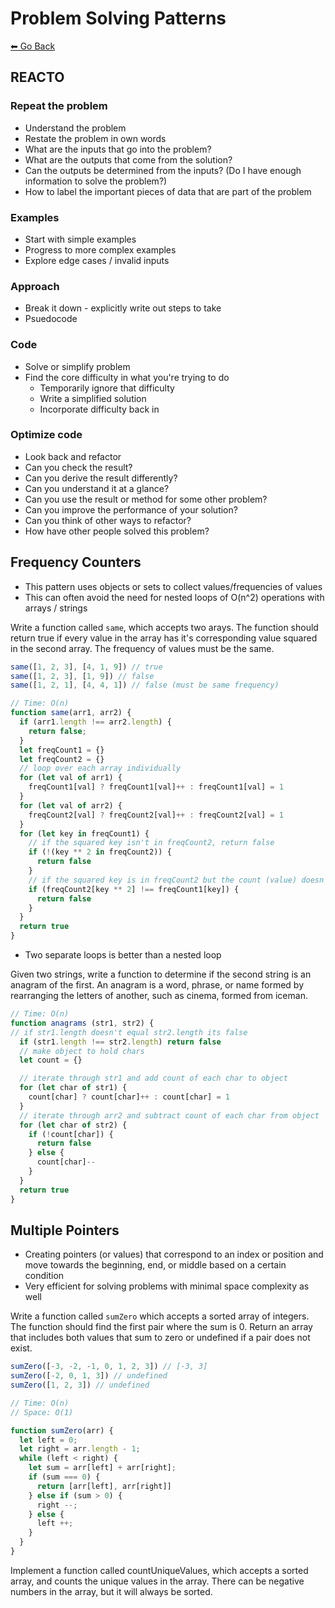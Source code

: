 # Problem Solving Patterns
[⬅ Go Back](../algos.md)

## REACTO
### **R**epeat the problem
  - Understand the problem
  - Restate the problem in own words
  - What are the inputs that go into the problem?
  - What are the outputs that come from the solution?
  - Can the outputs be determined from the inputs? (Do I have enough information to solve the problem?)
  - How to label the important pieces of data that are part of the problem
### **E**xamples
  - Start with simple examples
  - Progress to more complex examples
  - Explore edge cases / invalid inputs
### **A**pproach
  - Break it down - explicitly write out steps to take
  - Psuedocode
### **C**ode
  - Solve or simplify problem
  - Find the core difficulty in what you're trying to do
    - Temporarily ignore that difficulty
    - Write a simplified solution
    - Incorporate difficulty back in
### **O**ptimize code
  - Look back and refactor
  - Can you check the result?
  - Can you derive the result differently?
  - Can you understand it at a glance?
  - Can you use the result or method for some other problem?
  - Can you improve the performance of your solution?
  - Can you think of other ways to refactor?
  - How have other people solved this problem?

## Frequency Counters
- This pattern uses objects or sets to collect values/frequencies of values
- This can often avoid the need for nested loops of O(n^2) operations with arrays / strings

Write a function called `same`, which accepts two arays. The function should return true if every value in the array has it's corresponding value squared in the second array. The frequency of values must be the same.
  ```js
  same([1, 2, 3], [4, 1, 9]) // true
  same([1, 2, 3], [1, 9]) // false
  same([1, 2, 1], [4, 4, 1]) // false (must be same frequency)
  ```
  ```js
  // Time: O(n)
  function same(arr1, arr2) {
    if (arr1.length !== arr2.length) {
      return false;
    }
    let freqCount1 = {}
    let freqCount2 = {}
    // loop over each array individually
    for (let val of arr1) {
      freqCount1[val] ? freqCount1[val]++ : freqCount1[val] = 1
    }
    for (let val of arr2) {
      freqCount2[val] ? freqCount2[val]++ : freqCount2[val] = 1
    }
    for (let key in freqCount1) {
      // if the squared key isn't in freqCount2, return false
      if (!(key ** 2 in freqCount2)) {
        return false
      }
      // if the squared key is in freqCount2 but the count (value) doesn't match, return false
      if (freqCount2[key ** 2] !== freqCount1[key]) {
        return false
      }
    }
    return true
  }
  ```
  - Two separate loops is better than a nested loop

Given two strings, write a function to determine if the second string is an anagram of the first. An anagram is a word, phrase, or name formed by rearranging the letters of another, such as cinema, formed from iceman.
  ```js
  // Time: O(n)
  function anagrams (str1, str2) {
  // if str1.length doesn't equal str2.length its false
    if (str1.length !== str2.length) return false
    // make object to hold chars
    let count = {}

    // iterate through str1 and add count of each char to object
    for (let char of str1) {
      count[char] ? count[char]++ : count[char] = 1
    }
    // iterate through arr2 and subtract count of each char from object
    for (let char of str2) {
      if (!count[char]) {
        return false
      } else {
        count[char]--
      }
    }
    return true
  }
  ```

## Multiple Pointers
- Creating pointers (or values) that correspond to an index or position and move towards the beginning, end, or middle based on a certain condition
- Very efficient for solving problems with minimal space complexity as well

Write a function called `sumZero` which accepts a sorted array of integers. The function should find the first pair where the sum is 0. Return an array that includes both values that sum to zero or undefined if a pair does not exist.

  ```js
  sumZero([-3, -2, -1, 0, 1, 2, 3]) // [-3, 3]
  sumZero([-2, 0, 1, 3]) // undefined
  sumZero([1, 2, 3]) // undefined
  ```
  ```js
  // Time: O(n)
  // Space: O(1)

  function sumZero(arr) {
    let left = 0;
    let right = arr.length - 1;
    while (left < right) {
      let sum = arr[left] + arr[right];
      if (sum === 0) {
        return [arr[left], arr[right]]
      } else if (sum > 0) {
        right --;
      } else {
        left ++;
      }
    } 
  }
  ```

Implement a function called countUniqueValues, which accepts a sorted array, and counts the unique values in the array. There can be negative numbers in the array, but it will always be sorted.